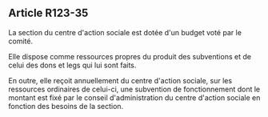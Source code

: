## Article R123-35

La section du centre d'action sociale est dotée d'un budget voté par le comité.

Elle dispose comme ressources propres du produit des subventions et de celui des dons et legs qui lui sont
faits.

En outre, elle reçoit annuellement du centre d'action sociale, sur les ressources ordinaires de celui-ci, une
subvention de fonctionnement dont le montant est fixé par le conseil d'administration du centre d'action
sociale en fonction des besoins de la section.

